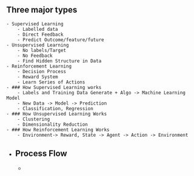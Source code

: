 ## Three major types
	- Supervised Learning
		- Labelled data
		- Direct Feedback
		- Predict Outcome/feature/future
	- Unsupervised Learning
		- No labels/Target
		- No Feedback
		- Find Hidden Structure in Data
	- Reinforcement Learning
		- Decision Process
		- Reward System
		- Learn Series of Actions
	- ### How Supervised Learning works
		- Labels and Training Data Generate + Algo -> Machine Learning Model
		- New Data -> Model -> Prediction
		- Classification, Regression
	- ### How Unsupervised Learning Works
		- Clustering
		- Dimensionality Reduction
	- ### How Reinforcement Learning Works
		- Environment-> Reward, State -> Agent -> Action -> Environment
- ## Process Flow
	-